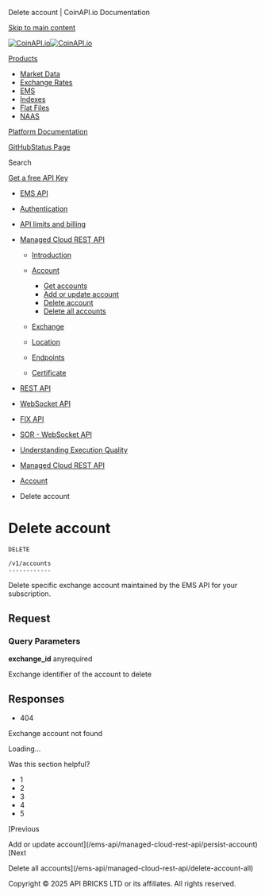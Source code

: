 Delete account | CoinAPI.io Documentation




[Skip to main content](#__docusaurus_skipToContent_fallback)

[![CoinAPI.io](/img/logo.svg)![CoinAPI.io](/img/logo.svg)](https://www.coinapi.io)

[Products](/ems-api/managed-cloud-rest-api/delete-account)

* [Market Data](/market-data/)
* [Exchange Rates](/exchange-rates-api/)
* [EMS](/ems-api/)
* [Indexes](/indexes-api/)
* [Flat Files](/flat-files-api/)
* [NAAS](/naas-api/)

[Platform Documentation](/general/authentication)

[GitHub](https://github.com/api-bricks/api-bricks-sdk)[Status Page](https://status.coinapi.io)

Search

[Get a free API Key](https://console.coinapi.io/?link=/apikeys/create)

* [EMS API](/ems-api/)
* [Authentication](/ems-api/authentication)
* [API limits and billing](/ems-api/api-limits-and-billing-metrics)
* [Managed Cloud REST API](/ems-api/rest-api/rest-api)

  + [Introduction](/ems-api/managed-cloud-rest-api/managed-cloud-rest-api)
  + [Account](/ems-api/managed-cloud-rest-api/account)

    - [Get accounts](/ems-api/managed-cloud-rest-api/get-account)
    - [Add or update account](/ems-api/managed-cloud-rest-api/persist-account)
    - [Delete account](/ems-api/managed-cloud-rest-api/delete-account)
    - [Delete all accounts](/ems-api/managed-cloud-rest-api/delete-account-all)
  + [Exchange](/ems-api/managed-cloud-rest-api/exchange)
  + [Location](/ems-api/managed-cloud-rest-api/location)
  + [Endpoints](/ems-api/managed-cloud-rest-api/endpoints)
  + [Certificate](/ems-api/managed-cloud-rest-api/certificate)
* [REST API](/ems-api/managed-cloud-rest-api/managed-cloud-rest-api)
* [WebSocket API](/ems-api/websocket/)
* [FIX API](/ems-api/fix/)
* [SOR - WebSocket API](/ems-api/sor-websocket-api)
* [Understanding Execution Quality](/ems-api/understanding-execution-quality)

* [Managed Cloud REST API](/ems-api/rest-api/rest-api)
* [Account](/ems-api/managed-cloud-rest-api/account)
* Delete account

Delete account
==============

```
DELETE

/v1/accounts
------------
```

Delete specific exchange account maintained by the EMS API for your subscription.

Request[​](/ems-api/managed-cloud-rest-api/delete-account#request "Direct link to Request")
-------------------------------------------------------------------------------------------

### Query Parameters

**exchange\_id** anyrequired

Exchange identifier of the account to delete

Responses[​](/ems-api/managed-cloud-rest-api/delete-account#responses "Direct link to Responses")
-------------------------------------------------------------------------------------------------

* 404

Exchange account not found

Loading...

Was this section helpful?

* 1
* 2
* 3
* 4
* 5

[Previous

Add or update account](/ems-api/managed-cloud-rest-api/persist-account)[Next

Delete all accounts](/ems-api/managed-cloud-rest-api/delete-account-all)

Copyright © 2025 API BRICKS LTD or its affiliates. All rights reserved.